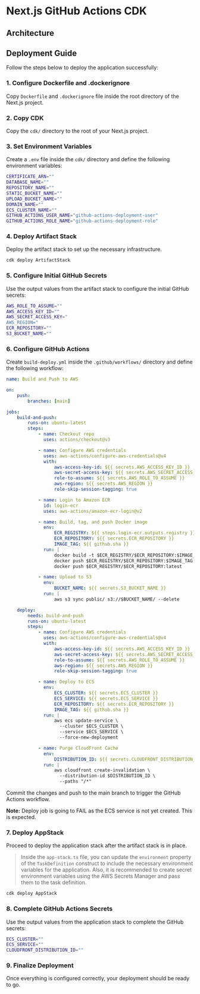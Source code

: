 # Next.js GitHub Actions CDK

## Architecture

## Deployment Guide

Follow the steps below to deploy the application successfully:

### 1. Configure Dockerfile and .dockerignore

Copy `Dockerfile` and `.dockerignore` file inside the root directory of the Next.js project.

### 2. Copy CDK

Copy the `cdk/` directory to the root of your Next.js project.

### 3. Set Environment Variables

Create a `.env` file inside the `cdk/` directory and define the following environment variables:

```bash
CERTIFICATE_ARN=""
DATABASE_NAME=""
REPOSITORY_NAME=""
STATIC_BUCKET_NAME=""
UPLOAD_BUCKET_NAME=""
DOMAIN_NAME=""
ECS_CLUSTER_NAME=""
GITHUB_ACTIONS_USER_NAME="github-actions-deployment-user"
GITHUB_ACTIONS_ROLE_NAME="github-actions-deployment-role"
```

### 4. Deploy Artifact Stack

Deploy the artifact stack to set up the necessary infrastructure.

```bash
cdk deploy ArtifactStack
```

### 5. Configure Initial GitHub Secrets

Use the output values from the artifact stack to configure the initial GitHub secrets:

```bash
AWS_ROLE_TO_ASSUME=""
AWS_ACCESS_KEY_ID=""
AWS_SECRET_ACCESS_KEY="
AWS_REGION="
ECR_REPOSITORY=""
S3_BUCKET_NAME=""
```

### 6. Configure GitHub Actions

Create `build-deploy.yml` inside the `.github/workflows/` directory and define the following workflow:

```yml
name: Build and Push to AWS

on:
    push:
        branches: [main]

jobs:
    build-and-push:
        runs-on: ubuntu-latest
        steps:
            - name: Checkout repo
              uses: actions/checkout@v3

            - name: Configure AWS credentials
              uses: aws-actions/configure-aws-credentials@v4
              with:
                  aws-access-key-id: ${{ secrets.AWS_ACCESS_KEY_ID }}
                  aws-secret-access-key: ${{ secrets.AWS_SECRET_ACCESS_KEY }}
                  role-to-assume: ${{ secrets.AWS_ROLE_TO_ASSUME }}
                  aws-region: ${{ secrets.AWS_REGION }}
                  role-skip-session-tagging: true

            - name: Login to Amazon ECR
              id: login-ecr
              uses: aws-actions/amazon-ecr-login@v2

            - name: Build, tag, and push Docker image
              env:
                  ECR_REGISTRY: ${{ steps.login-ecr.outputs.registry }}
                  ECR_REPOSITORY: ${{ secrets.ECR_REPOSITORY }}
                  IMAGE_TAG: ${{ github.sha }}
              run: |
                  docker build -t $ECR_REGISTRY/$ECR_REPOSITORY:$IMAGE_TAG -t $ECR_REGISTRY/$ECR_REPOSITORY:latest .
                  docker push $ECR_REGISTRY/$ECR_REPOSITORY:$IMAGE_TAG
                  docker push $ECR_REGISTRY/$ECR_REPOSITORY:latest

            - name: Upload to S3
              env:
                  BUCKET_NAME: ${{ secrets.S3_BUCKET_NAME }}
              run: |
                  aws s3 sync public/ s3://$BUCKET_NAME/ --delete

    deploy:
        needs: build-and-push
        runs-on: ubuntu-latest
        steps:
            - name: Configure AWS credentials
              uses: aws-actions/configure-aws-credentials@v4
              with:
                  aws-access-key-id: ${{ secrets.AWS_ACCESS_KEY_ID }}
                  aws-secret-access-key: ${{ secrets.AWS_SECRET_ACCESS_KEY }}
                  role-to-assume: ${{ secrets.AWS_ROLE_TO_ASSUME }}
                  aws-region: ${{ secrets.AWS_REGION }}
                  role-skip-session-tagging: true

            - name: Deploy to ECS
              env:
                  ECS_CLUSTER: ${{ secrets.ECS_CLUSTER }}
                  ECS_SERVICE: ${{ secrets.ECS_SERVICE }}
                  ECR_REPOSITORY: ${{ secrets.ECR_REPOSITORY }}
                  IMAGE_TAG: ${{ github.sha }}
              run: |
                  aws ecs update-service \
                    --cluster $ECS_CLUSTER \
                    --service $ECS_SERVICE \
                    --force-new-deployment

            - name: Purge CloudFront Cache
              env:
                  DISTRIBUTION_ID: ${{ secrets.CLOUDFRONT_DISTRIBUTION_ID }}
              run: |
                  aws cloudfront create-invalidation \
                    --distribution-id $DISTRIBUTION_ID \
                    --paths "/*"
```

Commit the changes and push to the main branch to trigger the GitHub Actions workflow.

**Note:** Deploy job is going to FAIL as the ECS service is not yet created. This is expected.

### 7. Deploy AppStack

Proceed to deploy the application stack after the artifact stack is in place.

> Inside the `app-stack.ts` file, you can update the `environment` property of the `TaskDefinition` construct to include the necessary environment variables for the application. Also, it is recommended to create secret environment variables using the AWS Secrets Manager and pass them to the task definition.

```bash
cdk deploy AppStack
```

### 8. Complete GitHub Actions Secrets

Use the output values from the application stack to complete the GitHub secrets:

```bash
ECS_CLUSTER=""
ECS_SERVICE=""
CLOUDFRONT_DISTRIBUTION_ID=""
```

### 9. Finalize Deployment

Once everything is configured correctly, your deployment should be ready to go.
